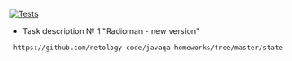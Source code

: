 [![Tests](https://github.com/ValeriaBorisova/Radioman/actions/workflows/maven.yml/badge.svg)](https://github.com/ValeriaBorisova/Radioman/actions/workflows/maven.yml)


* Task description № 1 "Radioman - new version"

``` https://github.com/netology-code/javaqa-homeworks/tree/master/state```
